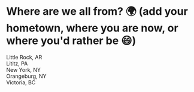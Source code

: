 # Where are we all from? 🌍 (add your hometown, where you are now, or where you'd rather be 😄)
Little Rock, AR  
Lititz, PA  
New York, NY  
Orangeburg, NY  
Victoria, BC
